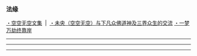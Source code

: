 ### 法缘

[・空空无空文集](https://github.com/lanna2019/lanna2019.github.io/issues/65#issue-454113136) &nbsp;|&nbsp; 
[・未央（空空无空）与下凡众佛道神及三界众生的交流](https://github.com/lanna2019/lanna2019.github.io/issues/64#issue-454107840)
[・一梦万劫终靠岸](https://github.com/lanna2019/lanna2019.github.io/issues/91#issue-454726509)

-----------------------------------------------------------



-----------------------------------------------------------




-----------------------------------------------------------

